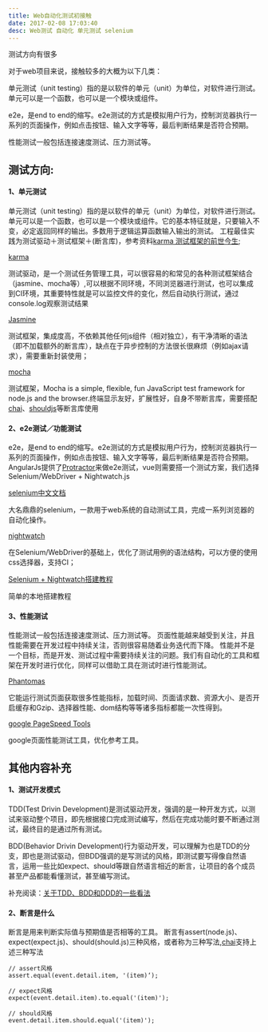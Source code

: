 ```yaml
---
title: Web自动化测试初接触
date: 2017-02-08 17:03:40
desc: Web测试 自动化 单元测试 selenium
---
```


测试方向有很多

对于web项目来说，接触较多的大概为以下几类：

单元测试（unit testing）指的是以软件的单元（unit）为单位，对软件进行测试。单元可以是一个函数，也可以是一个模块或组件。

e2e，是end to end的缩写。e2e测试的方式是模拟用户行为，控制浏览器执行一系列的页面操作，例如点击按钮、输入文字等等，最后判断结果是否符合预期。

性能测试一般包括连接速度测试、压力测试等。

<!--more-->

## 测试方向:

#### 1、单元测试

单元测试（unit testing）指的是以软件的单元（unit）为单位，对软件进行测试。单元可以是一个函数，也可以是一个模块或组件。它的基本特征就是，只要输入不变，必定返回同样的输出。多数用于逻辑运算函数输入输出的测试。
工程最佳实践为测试驱动＋测试框架＋(断言库)，参考资料[karma 测试框架的前世今生](http://taobaofed.org/blog/2016/01/08/karma-origin/);

[karma](https://github.com/karma-runner/karma)

测试驱动，是一个测试任务管理工具，可以很容易的和常见的各种测试框架结合（jasmine、mocha等）,可以根据不同环境，不同浏览器进行测试，也可以集成到CI环境，其重要特性就是可以监控文件的变化，然后自动执行测试，通过console.log观察测试结果

[Jasmine](https://jasmine.github.io/)

测试框架，集成度高，不依赖其他任何js组件（相对独立），有干净清晰的语法（即不加载额外的断言库），缺点在于异步控制的方法很长很麻烦（例如ajax请求），需要重新封装使用；

[mocha](https://github.com/mochajs/mocha)

测试框架，Mocha is a simple, flexible, fun JavaScript test framework for node.js and the browser.终端显示友好，扩展性好，自身不带断言库，需要搭配[chai](http://chaijs.com/)、[shouldjs](https://shouldjs.github.io/)等断言库使用

#### 2、e2e测试／功能测试

e2e，是end to end的缩写。e2e测试的方式是模拟用户行为，控制浏览器执行一系列的页面操作，例如点击按钮、输入文字等等，最后判断结果是否符合预期。
AngularJs提供了[Protractor](https://docs.angularjs.org/guide/e2e-testing)来做e2e测试，vue则需要搭一个测试方案，我们选择 Selenium/WebDriver + Nightwatch.js

[selenium中文文档](https://www.gitbook.com/book/wizardforcel/selenium-doc/details)

大名鼎鼎的selenium，一款用于web系统的自动测试工具，完成一系列浏览器的自动化操作。

[nightwatch](http://nightwatchjs.org/)

在Selenium/WebDriver的基础上，优化了测试用例的语法结构，可以方便的使用css选择器，支持CI；

[Selenium + Nightwatch搭建教程](https://segmentfault.com/a/1190000005991670)

简单的本地搭建教程

#### 3、性能测试

性能测试一般包括连接速度测试、压力测试等。
页面性能越来越受到关注，并且性能需要在开发过程中持续关注，否则很容易随着业务迭代而下降。
性能并不是一个目标，而是开发、测试过程中需要持续关注的问题。我们有自动化的工具和框架在开发时进行优化，同样可以借助工具在测试时进行性能测试。

[Phantomas](https://github.com/macbre/phantomas)

它能运行测试页面获取很多性能指标，加载时间、页面请求数、资源大小、是否开启缓存和Gzip、选择器性能、dom结构等等诸多指标都能一次性得到。

[google PageSpeed Tools](https://developers.google.com/speed/pagespeed/)

google页面性能测试工具，优化参考工具。

## 其他内容补充

#### 1、测试开发模式

TDD(Test Drivin Development)是测试驱动开发，强调的是一种开发方式，以测试来驱动整个项目，即先根据接口完成测试编写，然后在完成功能时要不断通过测试，最终目的是通过所有测试。

BDD(Behavior Drivin Development)行为驱动开发，可以理解为也是TDD的分支，即也是测试驱动，但BDD强调的是写测试的风格，即测试要写得像自然语言，运用一些比如expect、should等跟自然语言相近的断言，让项目的各个成员甚至产品都能看懂测试，甚至编写测试。

补充阅读：[关于TDD、BDD和DDD的一些看法](http://www.cnblogs.com/ustbwuyi/archive/2012/10/26/2741223.html)

#### 2、断言是什么

断言是用来判断实际值与预期值是否相等的工具。
断言有assert(node.js)、expect(expect.js)、should(should.js)三种风格，或者称为三种写法,[chai](http://chaijs.com/)支持上述三种写法

    // assert风格
    assert.equal(event.detail.item, '(item)‘);

    // expect风格
    expect(event.detail.item).to.equal('(item)');

    // should风格
    event.detail.item.should.equal('(item)');


